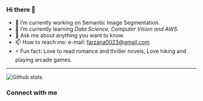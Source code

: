 ### Hi there 👋

- 🔭 I’m currently working on Semantic Image Segmentation.
- 🌱 I’m currently learning _Data Science, Computer Vision and AWS_.
- 💬 Ask me about anything you want to know.
- 📫 How to reach me: e-mail: farzana0023@gmail.com
- ⚡ Fun fact: Love to read romance and thriller novels, Love hiking and playing arcade games. 

---
![Github stats](https://github-readme-stats.vercel.app/api?username=FarzanaEva)
<br/>


### Connect with me



<!--
**FarzanaEva/FarzanaEva** is a ✨ _special_ ✨ repository because its `README.md` (this file) appears on your GitHub profile.

Here are some ideas to get you started:

- 🔭 I’m currently working on 
- 🌱 I’m currently learning 
- 💬 Ask me about 
- 📫 How to reach me: 
- ⚡ Fun fact: 
-->
